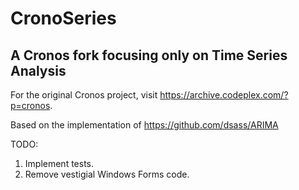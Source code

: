 # CronoSeries
## A Cronos fork focusing only on Time Series Analysis

For the original Cronos project, visit https://archive.codeplex.com/?p=cronos.

Based on the implementation of  https://github.com/dsass/ARIMA

TODO:
1. Implement tests.
2. Remove vestigial Windows Forms code.
